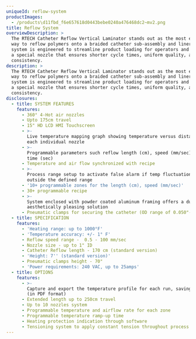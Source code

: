 ```yaml
---
uniqueId: reflow-system
productImages:
  - /products\d11fbd_f6e657618d0443bebe0240a476468dc2~mv2.png
title: Reflow System
overviewDescription: >
  The RTECH Catheter Reflow Vertical Laminator stands out as the most efficient
  way to reflow polymers onto a braided catheter sub-assembly and liner. This
  system is engineered to streamline product loading for operators and features
  a special nozzle that ensures shorter cycle times, uniform quality, and
  consistency.
description: >
  The RTECH Catheter Reflow Vertical Laminator stands out as the most efficient
  way to reflow polymers onto a braided catheter sub-assembly and liner. This
  system is engineered to streamline product loading for operators and features
  a special nozzle that ensures shorter cycle times, uniform quality, and
  consistency.
disclosures:
  - title: SYSTEM FEATURES
    features:
      - 360° 4-Hot air nozzles
      - Upto 175cm travel
      - 15" HD LCD HMI Touchscreen
      - >-
        Live temperature mapping graph showing temperature versus distance for
        each individual nozzle
      - >-
        Programmable parameters such reflow length (cm), speed (mm/sec), dwell
        time (sec)
      - Temperature and air flow synchronized with recipe
      - >-
        Process range setup to activate false alarm if temp fluctuation goes
        outside the defined range
      - '10+ programmable zones for the length (cm), speed (mm/sec)'
      - 30+ programmable recipe
      - >-
        System enclosed with powder coated aluminum framing offers a durable and
        aesthetically pleasing solution
      - Pneumatic clamps for securing the catheter (OD range of 0.050"- 0.5")
  - title: SPECIFICATION
    features:
      - 'Heating range: up to 1000°F'
      - 'Temperature accuracy: +/- 1° F'
      - Reflow speed range -  0.5 - 100 mm/sec
      - Nozzle size - up to 1" ID
      - Catheter Reflow length - 170 cm (standard version)
      - 'Height: 7'' (standard version)'
      - Pneumatic clamps height - 70"
      - 'Power requirements: 240 VAC, up to 25amps'
  - title: OPTIONS
    features:
      - >-
        Capture and export the temperature profile for each run, saving the data
        (in PDF format)
      - Extended length up to 250cm travel
      - Up to 10 nozzles system
      - Programmable temperature and airflow rate for each zone
      - Programmable temperature ramp-up time
      - Heating protection indication through software
      - Tensioning system to apply constant tension throughout process cycle
---
```


